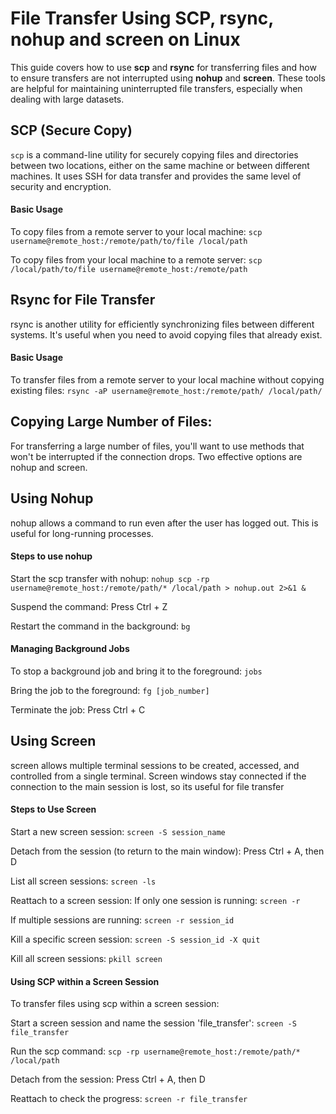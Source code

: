 # File Transfer Using SCP, rsync, nohup and screen on Linux
This guide covers how to use **scp** and **rsync** for transferring files and how to ensure transfers are not interrupted using **nohup** and **screen**. 
These tools are helpful for maintaining uninterrupted file transfers, especially when dealing with large datasets.

## SCP (Secure Copy)
`scp` is a command-line utility for securely copying files and directories between two locations, either on the same machine or between different machines. 
It uses SSH for data transfer and provides the same level of security and encryption.

#### Basic Usage
To copy files from a remote server to your local machine:
```scp username@remote_host:/remote/path/to/file /local/path```

To copy files from your local machine to a remote server:
```scp /local/path/to/file username@remote_host:/remote/path```


## Rsync for File Transfer
rsync is another utility for efficiently synchronizing files between different systems. It's useful when you need to avoid copying files that already exist.

#### Basic Usage
To transfer files from a remote server to your local machine without copying existing files:
```rsync -aP username@remote_host:/remote/path/ /local/path/```



## Copying Large Number of Files:
For transferring a large number of files, you'll want to use methods that won't be interrupted if the connection drops. Two effective options are nohup and screen.

## Using Nohup
nohup allows a command to run even after the user has logged out. This is useful for long-running processes.

#### Steps to use nohup
Start the scp transfer with nohup:
```nohup scp -rp username@remote_host:/remote/path/* /local/path > nohup.out 2>&1 &```

Suspend the command:
Press Ctrl + Z

Restart the command in the background:
`bg`

#### Managing Background Jobs
To stop a background job and bring it to the foreground:
`jobs`

Bring the job to the foreground:
`fg [job_number]`

Terminate the job:
Press Ctrl + C

## Using Screen
screen allows multiple terminal sessions to be created, accessed, and controlled from a single terminal. 
Screen windows stay connected if the connection to the main session is lost, so its useful for file transfer

#### Steps to Use Screen
Start a new screen session:
```screen -S session_name```

Detach from the session (to return to the main window):
Press Ctrl + A, then D

List all screen sessions:
```screen -ls```

Reattach to a screen session:
If only one session is running:
```screen -r```

If multiple sessions are running:
```screen -r session_id```

Kill a specific screen session:
```screen -S session_id -X quit```

Kill all screen sessions:
```pkill screen```


#### Using SCP within a Screen Session
To transfer files using scp within a screen session:

Start a screen session and name the session 'file_transfer':
```screen -S file_transfer```

Run the scp command:
```scp -rp username@remote_host:/remote/path/* /local/path```

Detach from the session:
Press Ctrl + A, then D

Reattach to check the progress:
```screen -r file_transfer```


